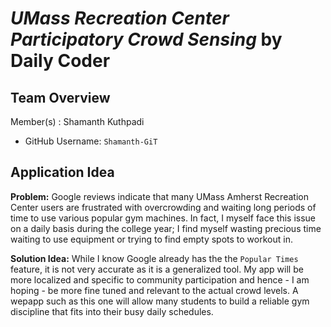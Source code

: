 # *UMass Recreation Center Participatory Crowd Sensing* by Daily Coder

## Team Overview
Member(s) : Shamanth Kuthpadi
- GitHub Username: `Shamanth-GiT`

## Application Idea
**Problem:**
Google reviews indicate that many UMass Amherst Recreation Center users are frustrated with overcrowding and waiting long periods of time to use various popular gym machines. In fact, I myself face this issue on a daily basis during the college year; I find myself wasting precious time waiting to use equipment or trying to find empty spots to workout in.

**Solution Idea:**
While I know Google already has the the `Popular Times` feature, it is not very accurate as it is a generalized tool. My app will be more localized and specific to community participation and hence - I am hoping - be more fine tuned and relevant to the actual crowd levels. A wepapp such as this one will allow many students to build a reliable gym discipline that fits into their busy daily schedules.



